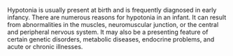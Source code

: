 Hypotonia is usually present at birth and is frequently diagnosed in early infancy. There are numerous reasons for hypotonia in an infant. It can result from abnormalities in the muscles, neuromuscular junction, or the central and peripheral nervous system. It may also be a presenting feature of certain genetic disorders, metabolic diseases, endocrine problems, and acute or chronic illnesses.